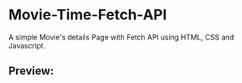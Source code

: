 # Movie-Time-Fetch-API

A simple Movie's details Page with Fetch API using HTML, CSS and Javascript.

## Preview:

